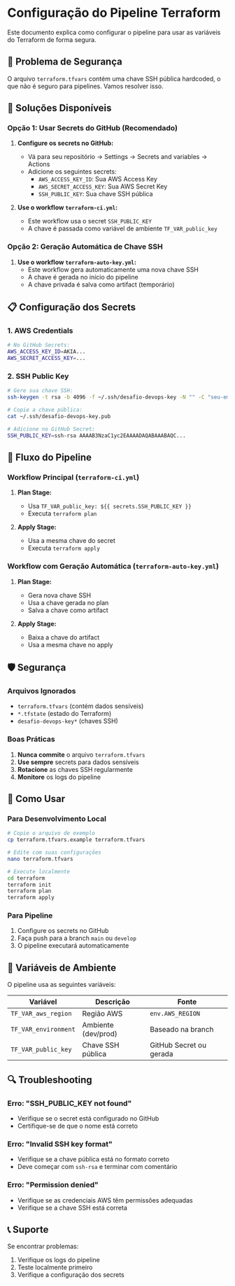 # Configuração do Pipeline Terraform

Este documento explica como configurar o pipeline para usar as variáveis do Terraform de forma segura.

## 🚨 Problema de Segurança

O arquivo `terraform.tfvars` contém uma chave SSH pública hardcoded, o que não é seguro para pipelines. Vamos resolver isso.

## 🔧 Soluções Disponíveis

### Opção 1: Usar Secrets do GitHub (Recomendado)

1. **Configure os secrets no GitHub:**
   - Vá para seu repositório → Settings → Secrets and variables → Actions
   - Adicione os seguintes secrets:
     - `AWS_ACCESS_KEY_ID`: Sua AWS Access Key
     - `AWS_SECRET_ACCESS_KEY`: Sua AWS Secret Key
     - `SSH_PUBLIC_KEY`: Sua chave SSH pública

2. **Use o workflow `terraform-ci.yml`:**
   - Este workflow usa o secret `SSH_PUBLIC_KEY`
   - A chave é passada como variável de ambiente `TF_VAR_public_key`

### Opção 2: Geração Automática de Chave SSH

1. **Use o workflow `terraform-auto-key.yml`:**
   - Este workflow gera automaticamente uma nova chave SSH
   - A chave é gerada no início do pipeline
   - A chave privada é salva como artifact (temporário)

## 📋 Configuração dos Secrets

### 1. AWS Credentials
```bash
# No GitHub Secrets:
AWS_ACCESS_KEY_ID=AKIA...
AWS_SECRET_ACCESS_KEY=...
```

### 2. SSH Public Key
```bash
# Gere sua chave SSH:
ssh-keygen -t rsa -b 4096 -f ~/.ssh/desafio-devops-key -N "" -C "seu-email@exemplo.com"

# Copie a chave pública:
cat ~/.ssh/desafio-devops-key.pub

# Adicione no GitHub Secret:
SSH_PUBLIC_KEY=ssh-rsa AAAAB3NzaC1yc2EAAAADAQABAAABAQC...
```

## 🔄 Fluxo do Pipeline

### Workflow Principal (`terraform-ci.yml`)
1. **Plan Stage:**
   - Usa `TF_VAR_public_key: ${{ secrets.SSH_PUBLIC_KEY }}`
   - Executa `terraform plan`

2. **Apply Stage:**
   - Usa a mesma chave do secret
   - Executa `terraform apply`

### Workflow com Geração Automática (`terraform-auto-key.yml`)
1. **Plan Stage:**
   - Gera nova chave SSH
   - Usa a chave gerada no plan
   - Salva a chave como artifact

2. **Apply Stage:**
   - Baixa a chave do artifact
   - Usa a mesma chave no apply

## 🛡️ Segurança

### Arquivos Ignorados
- `terraform.tfvars` (contém dados sensíveis)
- `*.tfstate` (estado do Terraform)
- `desafio-devops-key*` (chaves SSH)

### Boas Práticas
1. **Nunca commite** o arquivo `terraform.tfvars`
2. **Use sempre** secrets para dados sensíveis
3. **Rotacione** as chaves SSH regularmente
4. **Monitore** os logs do pipeline

## 🚀 Como Usar

### Para Desenvolvimento Local
```bash
# Copie o arquivo de exemplo
cp terraform.tfvars.example terraform.tfvars

# Edite com suas configurações
nano terraform.tfvars

# Execute localmente
cd terraform
terraform init
terraform plan
terraform apply
```

### Para Pipeline
1. Configure os secrets no GitHub
2. Faça push para a branch `main` ou `develop`
3. O pipeline executará automaticamente

## 📝 Variáveis de Ambiente

O pipeline usa as seguintes variáveis:

| Variável | Descrição | Fonte |
|----------|-----------|-------|
| `TF_VAR_aws_region` | Região AWS | `env.AWS_REGION` |
| `TF_VAR_environment` | Ambiente (dev/prod) | Baseado na branch |
| `TF_VAR_public_key` | Chave SSH pública | GitHub Secret ou gerada |

## 🔍 Troubleshooting

### Erro: "SSH_PUBLIC_KEY not found"
- Verifique se o secret está configurado no GitHub
- Certifique-se de que o nome está correto

### Erro: "Invalid SSH key format"
- Verifique se a chave pública está no formato correto
- Deve começar com `ssh-rsa` e terminar com comentário

### Erro: "Permission denied"
- Verifique se as credenciais AWS têm permissões adequadas
- Verifique se a chave SSH está correta

## 📞 Suporte

Se encontrar problemas:
1. Verifique os logs do pipeline
2. Teste localmente primeiro
3. Verifique a configuração dos secrets 